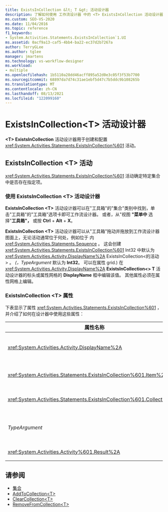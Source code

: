 ```yaml
---
title: ExistsInCollection &lt; T &gt; 活动设计器
description: 了解如何使用 工作流设计器 中的 <T> ExistsInCollection 活动设计器来创建和配置 ExistsInCollection <T> 活动。
ms.custom: SEO-VS-2020
ms.date: 11/04/2016
ms.topic: reference
f1_keywords:
- System.Activities.Statements.ExistsInCollection`1.UI
ms.assetid: 0acf9a13-caf5-4bb4-ba22-ec37d2b7267a
author: TerryGLee
ms.author: tglee
manager: jmartens
ms.technology: vs-workflow-designer
ms.workload:
- multiple
ms.openlocfilehash: 1b5110a28dd46acff895a52d0e3c05f3f53b7700
ms.sourcegitcommit: 68897da7d74c31ae1ebf5d47c7b5ddc9b108265b
ms.translationtype: MT
ms.contentlocale: zh-CN
ms.lasthandoff: 08/13/2021
ms.locfileid: "122099160"
---
```

# <a name="existsincollectiont-activity-designer"></a>ExistsInCollection\<T> 活动设计器

**\<T> ExistsInCollection** 活动设计器用于创建和配置 <xref:System.Activities.Statements.ExistsInCollection%601> 活动。

## <a name="the-existsincollectiont-activity"></a>ExistsInCollection \<T> 活动

<xref:System.Activities.Statements.ExistsInCollection%601> 活动确定特定集合中是否存在指定项。

### <a name="using-the-existsincollectiont-activity-designer"></a>使用 ExistsInCollection \<T> 活动设计器

   **ExistsInCollection \<T>** 活动设计器可以在"工具箱"的"集合"类别中找到，单击"工具箱"的"工具箱"选项卡即可工作流设计器。 或者，从"视图 **"菜单中** 选择"**工具箱"，** 或按 **Ctrl** + **Alt** + **X**。

**ExistsInCollection \<T>** 活动设计器可以从"工具箱"拖动并拖放到工作流设计器图面上，无论活动通常位于何处，例如位于 内 <xref:System.Activities.Statements.Sequence> 。 这会创建 <xref:System.Activities.Statements.ExistsInCollection%601> Int32 中默认为 <xref:System.Activities.Activity.DisplayName%2A> ExistsInCollection<的活动 \> 。 *(，TypeArgument* 默认为 **Int32**。 可以在属性 grid.) 在 <xref:System.Activities.Activity.DisplayName%2A> **ExistsInCollection<\> T** 活动设计器的标头或属性网格的 **DisplayName** 框中编辑该值。 其他属性必须在属性网格上编辑。

### <a name="the-existsincollectiont-properties"></a>ExistsInCollection \<T> 属性

下表显示了属性 <xref:System.Activities.Statements.ExistsInCollection%601> ，并介绍了如何在设计器中使用这些属性：

|属性名称|必选|使用情况|
|-|--------------|-|
|<xref:System.Activities.Activity.DisplayName%2A>|错误|<xref:System.Activities.Statements.ExistsInCollection%601> 活动的友好名称。 默认值为 ExistsInCollection<Int32 \> 。 虽然 <xref:System.Activities.Activity.DisplayName%2A> 值不是绝对必需的，但最好使用该属性值。|
|<xref:System.Activities.Statements.ExistsInCollection%601.Item%2A>|正确|集合 中要查找的项 \<T> 。 此项的类型为 *T*，类型为 *TypeArgument*。 若要指定项，请在属性网格中键入 Visual Basic 表达式。|
|<xref:System.Activities.Statements.ExistsInCollection%601.Collection%2A>|True|要检查该项是否存在的集合。 此集合的类型为 **ICollection<TypeArgument \> 。** 若要指定集合，请在属性网格中键入 Visual Basic 表达式。|
|*TypeArgument*|True|包含在 <xref:System.Collections.Generic.ICollection%601> 中的项的类型 T。 默认情况下，此 *TypeArgument* 类型设置为 **Int32**。 若要更改类型，请更改属性网格中组合框中 *TypeArgument* 的值。|
|<xref:System.Activities.Activity%601.Result%2A>|错误|一个指示集合中是否存在指定项的值。 若要指定要绑定到结果的变量，请在属性网格中键入 Visual Basic 变量。|

## <a name="see-also"></a>请参阅

- [集合](../workflow-designer/collection-activity-designers.md)
- [AddToCollection\<T>](../workflow-designer/addtocollection-t-activity-designer.md)
- [ClearCollection\<T>](../workflow-designer/clearcollection-t-activity-designer.md)
- [RemoveFromCollection\<T>](../workflow-designer/removefromcollection-t-activity-designer.md)
